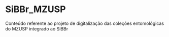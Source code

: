 # SiBBr_MZUSP
Conteúdo referente ao projeto de digitalização das coleções entomológicas do MZUSP integrado ao SiBBr
